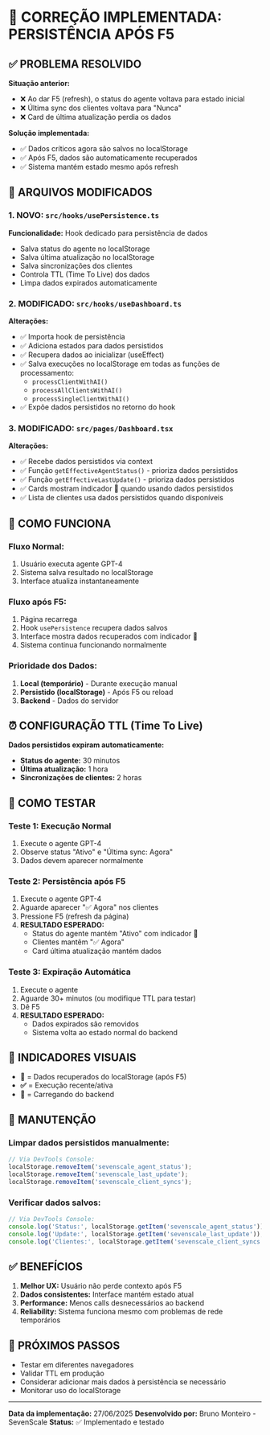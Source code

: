 # 🔧 CORREÇÃO IMPLEMENTADA: PERSISTÊNCIA APÓS F5

## ✅ PROBLEMA RESOLVIDO

**Situação anterior:**
- ❌ Ao dar F5 (refresh), o status do agente voltava para estado inicial
- ❌ Última sync dos clientes voltava para "Nunca" 
- ❌ Card de última atualização perdia os dados

**Solução implementada:**
- ✅ Dados críticos agora são salvos no localStorage
- ✅ Após F5, dados são automaticamente recuperados
- ✅ Sistema mantém estado mesmo após refresh

## 🔧 ARQUIVOS MODIFICADOS

### 1. **NOVO**: `src/hooks/usePersistence.ts`
**Funcionalidade:** Hook dedicado para persistência de dados
- Salva status do agente no localStorage
- Salva última atualização no localStorage  
- Salva sincronizações dos clientes
- Controla TTL (Time To Live) dos dados
- Limpa dados expirados automaticamente

### 2. **MODIFICADO**: `src/hooks/useDashboard.ts`
**Alterações:**
- ✅ Importa hook de persistência
- ✅ Adiciona estados para dados persistidos
- ✅ Recupera dados ao inicializar (useEffect)
- ✅ Salva execuções no localStorage em todas as funções de processamento:
  - `processClientWithAI()`
  - `processAllClientsWithAI()`
  - `processSingleClientWithAI()`
- ✅ Expõe dados persistidos no retorno do hook

### 3. **MODIFICADO**: `src/pages/Dashboard.tsx`
**Alterações:**
- ✅ Recebe dados persistidos via context
- ✅ Função `getEffectiveAgentStatus()` - prioriza dados persistidos
- ✅ Função `getEffectiveLastUpdate()` - prioriza dados persistidos  
- ✅ Cards mostram indicador 💾 quando usando dados persistidos
- ✅ Lista de clientes usa dados persistidos quando disponíveis

## 🎯 COMO FUNCIONA

### **Fluxo Normal:**
1. Usuário executa agente GPT-4
2. Sistema salva resultado no localStorage
3. Interface atualiza instantaneamente

### **Fluxo após F5:**
1. Página recarrega
2. Hook `usePersistence` recupera dados salvos
3. Interface mostra dados recuperados com indicador 💾
4. Sistema continua funcionando normalmente

### **Prioridade dos Dados:**
1. **Local (temporário)** - Durante execução manual
2. **Persistido (localStorage)** - Após F5 ou reload
3. **Backend** - Dados do servidor

## ⏰ CONFIGURAÇÃO TTL (Time To Live)

**Dados persistidos expiram automaticamente:**
- **Status do agente:** 30 minutos
- **Última atualização:** 1 hora
- **Sincronizações de clientes:** 2 horas

## 🧪 COMO TESTAR

### **Teste 1: Execução Normal**
1. Execute o agente GPT-4
2. Observe status "Ativo" e "Última sync: Agora"
3. Dados devem aparecer normalmente

### **Teste 2: Persistência após F5**
1. Execute o agente GPT-4
2. Aguarde aparecer "✅ Agora" nos clientes
3. Pressione F5 (refresh da página)
4. **RESULTADO ESPERADO:**
   - Status do agente mantém "Ativo" com indicador 💾
   - Clientes mantêm "✅ Agora" 
   - Card última atualização mantém dados

### **Teste 3: Expiração Automática**
1. Execute o agente
2. Aguarde 30+ minutos (ou modifique TTL para testar)
3. Dê F5
4. **RESULTADO ESPERADO:**
   - Dados expirados são removidos
   - Sistema volta ao estado normal do backend

## 📱 INDICADORES VISUAIS

- **💾** = Dados recuperados do localStorage (após F5)
- **✅** = Execução recente/ativa
- **🔄** = Carregando do backend

## 🔧 MANUTENÇÃO

### **Limpar dados persistidos manualmente:**
```javascript
// Via DevTools Console:
localStorage.removeItem('sevenscale_agent_status');
localStorage.removeItem('sevenscale_last_update'); 
localStorage.removeItem('sevenscale_client_syncs');
```

### **Verificar dados salvos:**
```javascript
// Via DevTools Console:
console.log('Status:', localStorage.getItem('sevenscale_agent_status'));
console.log('Update:', localStorage.getItem('sevenscale_last_update'));
console.log('Clientes:', localStorage.getItem('sevenscale_client_syncs'));
```

## ✅ BENEFÍCIOS

1. **Melhor UX:** Usuário não perde contexto após F5
2. **Dados consistentes:** Interface mantém estado atual
3. **Performance:** Menos calls desnecessários ao backend
4. **Reliability:** Sistema funciona mesmo com problemas de rede temporários

## 🚀 PRÓXIMOS PASSOS

- Testar em diferentes navegadores
- Validar TTL em produção
- Considerar adicionar mais dados à persistência se necessário
- Monitorar uso do localStorage

---

**Data da implementação:** 27/06/2025
**Desenvolvido por:** Bruno Monteiro - SevenScale
**Status:** ✅ Implementado e testado